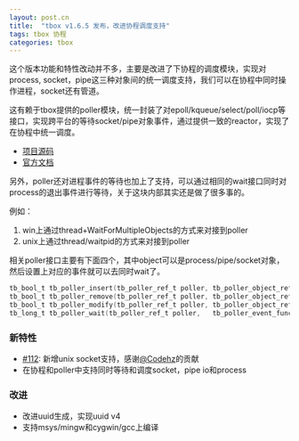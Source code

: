 ```yaml
---
layout: post.cn
title:  "tbox v1.6.5 发布，改进协程调度支持"
tags: tbox 协程
categories: tbox
---
```


这个版本功能和特性改动并不多，主要是改进了下协程的调度模块，实现对process, socket，pipe这三种对象间的统一调度支持，我们可以在协程中同时操作进程，socket还有管道。

这有赖于tbox提供的poller模块，统一封装了对epoll/kqueue/select/poll/iocp等接口，实现跨平台的等待socket/pipe对象事件，通过提供一致的reactor，实现了在协程中统一调度。

* [项目源码](https://github.com/tboox/tbox)
* [官方文档](https://tboox.io/#/zh-cn/)

另外，poller还对进程事件的等待也加上了支持，可以通过相同的wait接口同时对process的退出事件进行等待，关于这块内部其实还是做了很多事的。

例如：

1. win上通过thread+WaitForMultipleObjects的方式来对接到poller
2. unix上通过thread/waitpid的方式来对接到poller

相关poller接口主要有下面四个，其中object可以是process/pipe/socket对象，然后设置上对应的事件就可以去同时wait了。

```c
tb_bool_t tb_poller_insert(tb_poller_ref_t poller, tb_poller_object_ref_t object, tb_size_t events, tb_cpointer_t priv);
tb_bool_t tb_poller_remove(tb_poller_ref_t poller, tb_poller_object_ref_t object);
tb_bool_t tb_poller_modify(tb_poller_ref_t poller, tb_poller_object_ref_t object, tb_size_t events, tb_cpointer_t priv);
tb_long_t tb_poller_wait(tb_poller_ref_t poller,   tb_poller_event_func_t func, tb_long_t timeout);
```

### 新特性

* [#112](https://github.com/tboox/tbox/issues/112): 新增unix socket支持，感谢[@Codehz](https://github.com/codehz)的贡献
* 在协程和poller中支持同时等待和调度socket，pipe io和process

### 改进

* 改进uuid生成，实现uuid v4
* 支持msys/mingw和cygwin/gcc上编译

